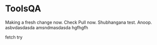# ToolsQA
Making a fresh change now. Check Pull now. Shubhangana test.
Anoop. asbvdasdasda amsndmasdasda hgfhgfh

fetch try
